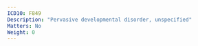 ```yaml
---
ICD10: F849
Description: "Pervasive developmental disorder, unspecified"
Matters: No
Weight: 0
---
```


